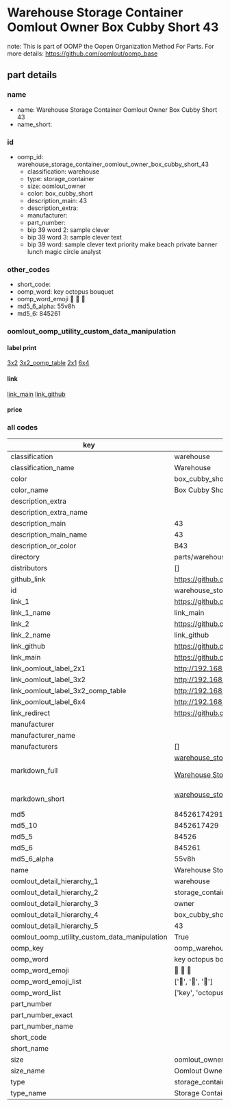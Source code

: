# Warehouse Storage Container Oomlout Owner Box Cubby Short 43  

note: This is part of OOMP the Oopen Organization Method For Parts. For more details: https://github.com/oomlout/oomp_base

##  part details
  







### name
* name: Warehouse Storage Container Oomlout Owner Box Cubby Short 43
* name_short: 
### id
* oomp_id: warehouse_storage_container_oomlout_owner_box_cubby_short_43
  * classification: warehouse
  * type: storage_container
  * size: oomlout_owner
  * color: box_cubby_short
  * description_main: 43
  * description_extra: 
  * manufacturer: 
  * part_number: 
  * bip 39 word 2: sample clever
  * bip 39 word 3: sample clever text
  * bip 39 word: sample clever text priority make beach private banner lunch magic circle analyst

### other_codes
* short_code: 
* oomp_word: key octopus bouquet
* oomp_word_emoji :key: :octopus: :bouquet:
* md5_6_alpha: 55v8h
* md5_6: 845261






### oomlout_oomp_utility_custom_data_manipulation
#### label print
[3x2](http://192.168.1.245:1112/?label=oomp%2055v8h)
[3x2_oomp_table](http://192.168.1.108:1112/?label=oomp%2055v8h)
[2x1](http://192.168.1.242:1112/?label=oomp%2055v8h)
[6x4](http://192.168.1.55:1112/?label=oomp%2055v8h)    

#### link

[link_main](https://github.com/oomlout/oomlout_oomp_version_1_messy/tree/main/parts/warehouse_storage_container_oomlout_owner_box_cubby_short_43) [link_github](https://github.com/oomlout/oomlout_oomp_version_1_messy/tree/main/parts/warehouse_storage_container_oomlout_owner_box_cubby_short_43)                             

#### price







### all codes 
| key | value |  
| --- | --- |  
| classification | warehouse |  
| classification_name | Warehouse |  
| color | box_cubby_short |  
| color_name | Box Cubby Short |  
| description_extra |  |  
| description_extra_name |  |  
| description_main | 43 |  
| description_main_name | 43 |  
| description_or_color | B43 |  
| directory | parts/warehouse_storage_container_oomlout_owner_box_cubby_short_43 |  
| distributors | [] |  
| github_link | https://github.com/oomlout/oomlout_oomp_part_src/tree/main/parts/warehouse_storage_container_oomlout_owner_box_cubby_short_43 |  
| id | warehouse_storage_container_oomlout_owner_box_cubby_short_43 |  
| link_1 | https://github.com/oomlout/oomlout_oomp_version_1_messy/tree/main/parts/warehouse_storage_container_oomlout_owner_box_cubby_short_43 |  
| link_1_name | link_main |  
| link_2 | https://github.com/oomlout/oomlout_oomp_version_1_messy/tree/main/parts/warehouse_storage_container_oomlout_owner_box_cubby_short_43 |  
| link_2_name | link_github |  
| link_github | https://github.com/oomlout/oomlout_oomp_version_1_messy/tree/main/parts/warehouse_storage_container_oomlout_owner_box_cubby_short_43 |  
| link_main | https://github.com/oomlout/oomlout_oomp_version_1_messy/tree/main/parts/warehouse_storage_container_oomlout_owner_box_cubby_short_43 |  
| link_oomlout_label_2x1 | http://192.168.1.242:1112/?label=oomp%2055v8h |  
| link_oomlout_label_3x2 | http://192.168.1.245:1112/?label=oomp%2055v8h |  
| link_oomlout_label_3x2_oomp_table | http://192.168.1.108:1112/?label=oomp%2055v8h |  
| link_oomlout_label_6x4 | http://192.168.1.55:1112/?label=oomp%2055v8h |  
| link_redirect | https://github.com/oomlout/oomlout_oomp_version_1_messy/tree/main/parts/warehouse_storage_container_oomlout_owner_box_cubby_short_43 |  
| manufacturer |  |  
| manufacturer_name |  |  
| manufacturers | [] |  
| markdown_full | [warehouse_storage_container_oomlout_owner_box_cubby_short_43](none)<br>[](none)<br>[Warehouse Storage Container Oomlout Owner Box Cubby Short 43](none)<br><br> |  
| markdown_short | [warehouse_storage_container_oomlout_owner_box_cubby_short_43](none)<br><br> |  
| md5 | 84526174291255644dc34aafbf4aa5f8 |  
| md5_10 | 8452617429 |  
| md5_5 | 84526 |  
| md5_6 | 845261 |  
| md5_6_alpha | 55v8h |  
| name | Warehouse Storage Container Oomlout Owner Box Cubby Short 43 |  
| oomlout_detail_hierarchy_1 | warehouse |  
| oomlout_detail_hierarchy_2 | storage_container |  
| oomlout_detail_hierarchy_3 | owner |  
| oomlout_detail_hierarchy_4 | box_cubby_short |  
| oomlout_detail_hierarchy_5 | 43 |  
| oomlout_oomp_utility_custom_data_manipulation | True |  
| oomp_key | oomp_warehouse_storage_container_oomlout_owner_box_cubby_short_43 |  
| oomp_word | key octopus bouquet |  
| oomp_word_emoji | :key: :octopus: :bouquet: |  
| oomp_word_emoji_list | [':key:', ':octopus:', ':bouquet:'] |  
| oomp_word_list | ['key', 'octopus', 'bouquet'] |  
| part_number |  |  
| part_number_exact |  |  
| part_number_name |  |  
| short_code |  |  
| short_name |  |  
| size | oomlout_owner |  
| size_name | Oomlout Owner |  
| type | storage_container |  
| type_name | Storage Container |  
